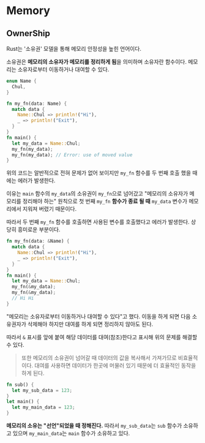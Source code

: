 # Memory

## OwnerShip

Rust는 '소유권' 모델을 통해 메모리 안정성을 높힌 언어이다.

소유권은 **메모리의 소유자가 메모리를 정리하게 됨**을 의미하며 소유자란 함수이다. 메모리는 소유자로부터 이동하거나 대여할 수 있다.

```rs
enum Name {
  Chul,
}

fn my_fn(data: Name) {
  match data {
    Name::Chul => println!("Hi"),
    _ => println!("Exit"),
  }
}
fn main() {
  let my_data = Name::Chul;
  my_fn(my_data);
  my_fn(my_data); // Error: use of moved value
}
```

위의 코드는 알반적으로 전혀 문제가 없어 보이지만 `my_fn` 함수를 두 번째 호출 했을 때에는 에러가 발생한다.

이유는 `main` 함수의 `my_data`의 소유권이 `my_fn`으로 넘어갔고 "메모리의 소유자가 메모리를 정리해야 하는" 원칙으로 첫 번째 `my_fn` **함수가 종료 될 때** `my_data` 변수가 메모리에서 지워져 버렸기 때문이다.

따라서 두 번째 `my_fn` 함수를 호출하면 사용된 변수를 호출했다고 에러가 발생한다. 상당히 흥미로운 부분이다.

```rs
fn my_fn(data: &Name) {
  match data {
    Name::Chul => println!("Hi"),
    _ => println!("Exit"),
  }
}
fn main() {
  let my_data = Name::Chul;
  my_fn(&my_data);
  my_fn(&my_data);
  // Hi Hi
}
```

"메모리는 소유자로부터 이동하거나 대여할 수 있다"고 했다. 이동을 하게 되면 다음 소유권자가 삭제해야 하지만 대여를 하게 되면 정리하지 않아도 된다.

따라서 `&` 표시를 앞에 붙여 해당 데이터를 대여(참조)한다고 표시해 위의 문제를 해결할 수 있다.

> 또한 메모리의 소유권이 넘어갈 때 데이터의 값을 복사해서 가져가므로 비효율적이다. 대여를 사용하면 데이터가 한곳에 머물러 있기 때문에 더 효율적인 동작을 하게 된다.

```rs
fn sub() {
  let my_sub_data = 123;
}
let main() {
  let my_main_data = 123;
}
```

**메모리의 소유는 "선언"되었을 때 정해진다.** 따라서 `my_sub_data`는 `sub` 함수가 소유하고 있으며 `my_main_data`는 `main` 함수가 소유하고 있다.
